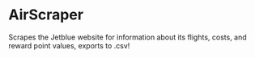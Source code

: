 # AirScraper
Scrapes the Jetblue website for information about its flights, costs, and reward point values, exports to .csv!

